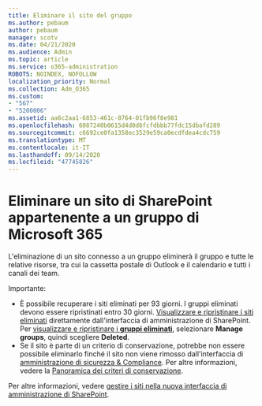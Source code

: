 ```yaml
---
title: Eliminare il sito del gruppo
ms.author: pebaum
author: pebaum
manager: scotv
ms.date: 04/21/2020
ms.audience: Admin
ms.topic: article
ms.service: o365-administration
ROBOTS: NOINDEX, NOFOLLOW
localization_priority: Normal
ms.collection: Adm_O365
ms.custom:
- "567"
- "5200006"
ms.assetid: aa6c2aa1-6853-461c-8764-01fb96f8e981
ms.openlocfilehash: 6087240b0615d4d0d6fcfdbbb77fdc15dbafd289
ms.sourcegitcommit: c6692ce0fa1358ec3529e59ca0ecdfdea4cdc759
ms.translationtype: MT
ms.contentlocale: it-IT
ms.lasthandoff: 09/14/2020
ms.locfileid: "47745826"
---
```

# <a name="delete-a-sharepoint-site-that-belongs-to-a-microsoft-365-group"></a>Eliminare un sito di SharePoint appartenente a un gruppo di Microsoft 365

L'eliminazione di un sito connesso a un gruppo eliminerà il gruppo e tutte le relative risorse, tra cui la cassetta postale di Outlook e il calendario e tutti i canali dei team.
  
Importante:

- È possibile recuperare i siti eliminati per 93 giorni. I gruppi eliminati devono essere ripristinati entro 30 giorni. [Visualizzare e ripristinare i siti eliminati](https://admin.microsoft.com/sharepoint?page=recyclebin&modern=true) direttamente dall'interfaccia di amministrazione di SharePoint. Per [visualizzare e ripristinare i **gruppi eliminati**](https://outlook.office.com/people/group/deleted), selezionare **Manage groups**, quindi scegliere **Deleted**.
- Se il sito è parte di un criterio di conservazione, potrebbe non essere possibile eliminarlo finché il sito non viene rimosso dall'interfaccia di [amministrazione di sicurezza & Compliance](https://protection.office.com/?rfr=AdminCenter#/retention). Per altre informazioni, vedere la [Panoramica dei criteri di conservazione](https://docs.microsoft.com/microsoft-365/compliance/retention-policies).
  
Per altre informazioni, vedere [gestire i siti nella nuova interfaccia di amministrazione di SharePoint](https://docs.microsoft.com/sharepoint/manage-sites-in-new-admin-center).
